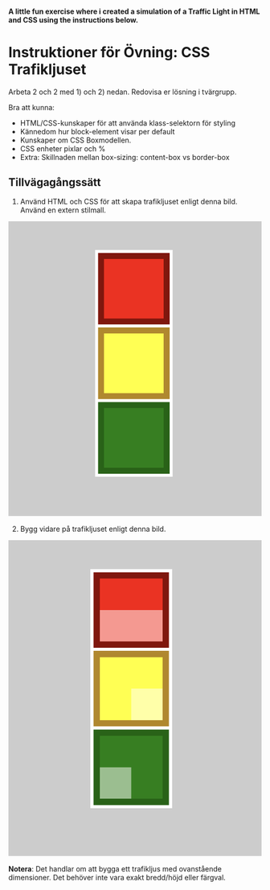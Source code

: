 #### A little fun exercise where i created a simulation of a Traffic Light in HTML and CSS using the instructions below.


# Instruktioner för Övning: CSS Trafikljuset

Arbeta 2 och 2 med 1) och 2) nedan. Redovisa er lösning i tvärgrupp. 

Bra att kunna:
  - HTML/CSS-kunskaper för att använda klass-selektorn för styling
  - Kännedom hur block-element visar per default
  - Kunskaper om CSS Boxmodellen. 
  - CSS enheter pixlar och %
  - Extra: Skillnaden mellan box-sizing: content-box vs border-box

## Tillvägagångssätt

1. Använd HTML och CSS för att skapa trafikljuset enligt denna bild. Använd en extern stilmall.

![This is an image](https://github.com/chasacademy-sandra-larsson/css-basic--traffic-light/blob/main/trafficlight.png)

2. Bygg vidare på trafikljuset enligt denna bild.

![This is an image](https://github.com/chasacademy-sandra-larsson/css-basic--traffic-light/blob/main/trafficlight-bonus.png)

**Notera**: Det handlar om att bygga ett trafikljus med ovanstående dimensioner. Det behöver inte vara exakt bredd/höjd eller färgval.
